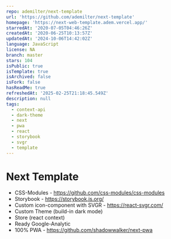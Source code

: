 ```yaml
---
repo: ademilter/next-template
url: 'https://github.com/ademilter/next-template'
homepage: 'https://next-web-template.adem.vercel.app/'
starredAt: '2020-07-05T04:46:26Z'
createdAt: '2020-06-25T10:13:57Z'
updatedAt: '2024-10-06T14:42:02Z'
language: JavaScript
license: NA
branch: master
stars: 104
isPublic: true
isTemplate: true
isArchived: false
isFork: false
hasReadMe: true
refreshedAt: '2025-02-25T21:18:45.549Z'
description: null
tags:
  - context-api
  - dark-theme
  - next
  - pwa
  - react
  - storybook
  - svgr
  - template
---
```


# Next Template

- CSS-Modules - https://github.com/css-modules/css-modules
- Storybook - https://storybook.js.org/
- Custom icon-component with SVGR - https://react-svgr.com/
- Custom Theme (build-in dark mode)
- Store (react context)
- Ready Google-Analytic
- 100% PWA - https://github.com/shadowwalker/next-pwa
